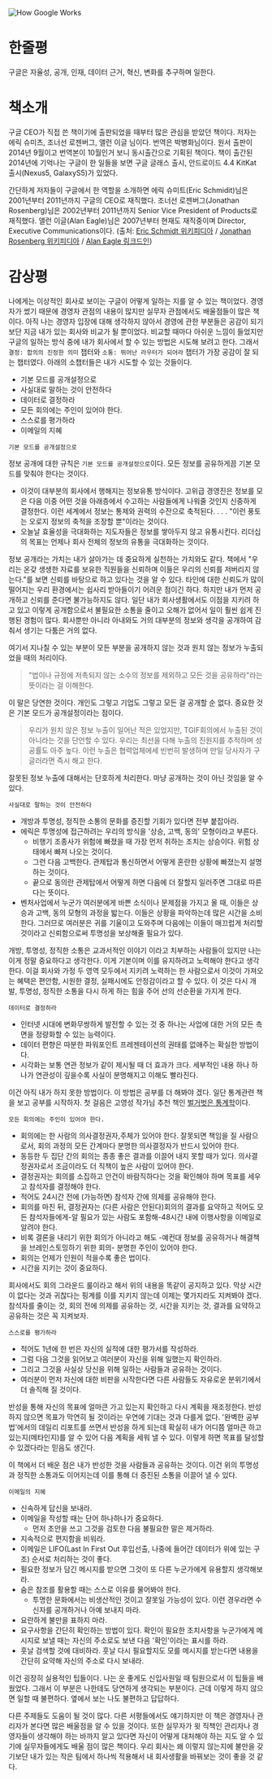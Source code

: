 <!-- markdownlint-disable MD025 MD036 MD041 -->

![How Google Works](cover.jpg)

# 한줄평

구글은 자율성, 공개, 인재, 데이터 근거, 혁신, 변화를 추구하며 일한다.

# 책소개

구글 CEO가 직접 쓴 책이기에 출판되었을 때부터 많은 관심을 받았던 책이다. 저자는 에릭 슈미츠, 조너선 로젠버그, 앨런 이글 님이다. 번역은 박병화님이다. 원서 출판이 2014년 9월이고 번역본이 10월인거 보니 동시출간으로 기획된 책이다. 책이 출간된 2014년에 기억나는 구글이 한 일들을 보면 구글 글래스 출시, 안드로이드 4.4 KitKat 출시(Nexus5, GalaxyS5)가 있었다.

간단하게 저자들이 구글에서 한 역할을 소개하면 에릭 슈미트(Eric Schmidit)님은 2001년부터 2011년까지 구글의 CEO로 재직했다. 조너선 로젠버그(Jonathan Rosenberg)님은 2002년부터 2011년까지 Senior Vice President of Products로 재직했다. 앨런 이글(Alan Eagle)님은 2007년부터 현재도 재직중이며 Director, Executive Communications이다.
(출처: [Eric Schmidt 위키피디아](https://en.wikipedia.org/wiki/Eric_Schmidt) / [Jonathan Rosenberg 위키피디아](https://en.wikipedia.org/wiki/Jonathan_Rosenberg_(technologist)) / [Alan Eagle 링크드인](https://www.linkedin.com/in/alaneagle/))

# 감상평

나에게는 이상적인 회사로 보이는 구글이 어떻게 일하는 지를 알 수 있는 책이었다. 경영자가 썼기 때문에 경영자 관점의 내용이 많지만 실무자 관점에서도 배울점들이 많은 책이다. 아직 나는 경영자 입장에 대해 생각하지 않아서 경영에 관한 부분들은 공감이 되기 보단 지금 내가 있는 회사와 비교가 될 뿐이었다. 비교할 때마다 아쉬운 느낌이 들었지만 구글의 일하는 방식 중에 내가 회사에서 할 수 있는 방법은 시도해 보려고 한다. 그래서 `결정: 합의의 진정한 의미` 챕터와 `소통: 뛰어난 라우터가 되어라` 챕터가 가장 공감이 잘 되는 챕터였다. 아래의 소챕터들은 내가 시도할 수 있는 것들이다.

* 기본 모드를 공개설정으로
* 사실대로 말하는 것이 안전하다
* 데이터로 결정하라
* 모든 회의에는 주인이 있어야 한다.
* 스스로를 평가하라
* 이메일의 지혜

`기본 모드를 공개설정으로`

정보 공개에 대한 규칙은 `기본 모드를 공개설정으로`이다. 모든 정보를 공유하게끔 기본 모드를 맞춰야 한다는 것이다.

* 이것이 대부분의 회사에서 행해지는 정보유통 방식이다. 고위급 경영진은 정보를 모은 다음 이중 어떤 것을 아래층에서 수고하는 사람들에게 나워줄 것인지 신중하게 결정한다. 이런 세계에서 정보는 통제와 권력의 수잔으로 축적된다. . . . "이런 풍토는 오로지 정보의 축적을 조장할 뿐"이라는 것이다.
* 오늘날 효율성을 극대화하는 지도자들은 정보를 쌓아두지 않고 유통시킨다. 리더십의 목표는 언제나 회사 전체의 정보의 유통을 극대화하는 것이다.

정보 공개라는 가치는 내가 살아가는 데 중요하게 실천하는 가치와도 같다. 책에서 "우리는 온갖 생생한 자료를 보유한 직원들을 신뢰하며 이들은 우리의 신뢰를 저버리지 않는다."를 보면 신뢰를 바탕으로 하고 있다는 것을 알 수 있다. 타인에 대한 신뢰도가 많이 떨어지는 우리 환경에서는 쉽사리 받아들이기 어려운 점이긴 하다. 하지만 내가 먼저 공개하고 신뢰를 준다면 불가능하지도 않다. 일단 내가 회사생활에서도 이점을 지키려 하고 있고 이렇게 공개함으로서 불필요한 소통을 줄이고 오해가 없어서 일이 훨씬 쉽게 진행된 경험이 많다. 회사뿐만 아니라 아내와도 거의 대부분의 정보와 생각을 공개하여 감춰서 생기는 다툼은 거의 없다.

여기서 지나칠 수 있는 부분이 모든 부분을 공개하지 않는 것과 원치 않는 정보가 누출되었을 때의 처리이다.

> "법이나 규정에 저촉되지 않는 소수의 정보를 제외하고 모든 것을 공유하라"라는 뜻이라는 걸 이해한다.

이 말은 당연한 것이다. 개인도 그렇고 기업도 그렇고 모든 걸 공개할 순 없다. 중요한 것은 기본 모드가 공개설정이라는 점이다.

> 우리가 원치 않은 정보 누출이 일어난 적은 있었지만, TGIF회의에서 누출된 것이 아니라는 것을 단언할 수 있다. 우리는 최선을 다해 누출의 진원지를 추적하며 성공률도 아주 높다. 이런 누출은 협력업체에세 빈번히 발생하며 만일 당사자가 구글러라면 즉시 해고 한다.

잘못된 정보 누출에 대해서는 단호하게 처리한다. 마냥 공개하는 것이 아닌 것임을 알 수 있다.

`사실대로 말하는 것이 안전하다`

* 개방과 투명성, 정직한 소통의 문화를 증진할 기회가 있다면 전부 붙잡아라.
* 에릭은 투명성에 접근하려는 우리의 방식을 '상승, 고백, 동의' 모형이라고 부른다.
  * 비행기 조종사가 위험에 빠졌을 때 가장 먼저 취하는 조치는 상승이다. 위험 상태에서 빠져 나오는 것이다.
  * 그런 다음 고백한다. 관제탑과 통신하면서 어떻게 혼란한 상황에 빠졌는지 설명하는 것이다.
  * 끝으로 동의란 관제탑에서 어떻게 하면 다음에 더 잘할지 일러주면 그대로 따른다는 뜻이다.
* 벤처사업에서 누군가 여러분에게 바쁜 소식이나 문제점을 가지고 올 때, 이들은 상승과 고백, 동의 모형의 과정을 밟는다. 이들은 상황을 파악하는데 많은 시간을 소비한다. 그러므로 여러분은 귀를 기울이고 도와주며 다음에는 이들이 매끄럽게 처리할 것이라고 신뢰함으로써 투명성을 보상해줄 필요가 있다.

개방, 투명성, 정직한 소통은 교과서적인 이야기 이라고 치부하는 사람들이 있지만 나는 이게 정말 중요하다고 생각한다. 이게 기본이며 이를 유지하려고 노력해야 한다고 생각한다.
이걸 회사와 가정 두 영역 모두에서 지키려 노력하는 한 사람으로서 이것이 가져오는 혜택은 편안함, 시원한 결정, 실패시에도 안정감이라고 할 수 있다. 이 것은 다시 개발, 투명성, 정직한 소통을 다시 하게 하는 힘을 주어 선의 선순환을 가지게 한다.

`데이터로 결정하라`

* 인터넷 시대에 변화무쌍하게 발전할 수 있는 것 중 하나는 사업에 대한 거의 모든 측면을 정량화할 수 있는 능력이다.
* 데이터 편향은 따분한 파워포인트 프레젠테이션의 권태를 없애주는 확실한 방법이다.
* 시각화는 보통 연관 정보가 같이 제시될 때 더 효과가 크다. 세부적인 내용 하나 하나가 연관성이 깊을수록 사실이 분명해지고 이해도 빨라진다.

이건 아직 내가 하지 못한 방법이다. 이 방법은 공부를 더 해봐야 겠다. 일단 통계관련 책을 보고 공부를 시작하자. 첫 걸음은 고영성 작가님 추천 책인 [벌거벗은 통계학](https://www.aladin.co.kr/shop/wproduct.aspx?ItemId=32536534)이다.

`모든 회의에는 주인이 있어야 한다.`

* 회의에는 한 사람의 의사결정권자,주체가 있어야 한다. 잘못되면 책임을 질 사람으로서, 회의 과정의 모든 간계마다 분명한 의사결정자가 반드시 있어야 한다.
* 동등한 두 집단 간의 회의는 종종 좋은 결과를 이끌어 내지 못할 때가 있다. 의사결정권자로서 조금이라도 더 직책이 높은 사람이 있어야 한다.
* 결정권자는 회의를 소집하고 안건이 바람직하다는 것을 확인해야 하며 목표를 세우고 참석자를 결정해야 한다.
* 적어도 24시간 전에 (가능하면) 참석자 간에 의제를 공유해야 한다.
* 회의를 마친 뒤, 결정권자는 (다른 사람은 안된다)회의의 결과를 요약하고 적어도 모든 참석자들에게-알 필요가 있는 사람도 포함해-48시간 내에 이행사항을 이메일로 알려야 한다.
* 비록 결론을 내리기 위한 회의가 아니라고 해도 -예컨대 정보를 공유하거나 해결책을 브레인스토밍하기 위한 회의- 분명한 주인이 있어야 한다.
* 회의는 언제가 인원이 적을수록 좋은 법이다.
* 시간을 지키는 것이 중요하다.

회사에서도 회의 그라운드 룰이라고 해서 위의 내용을 똑같이 공지하고 있다. 막상 시간이 없다는 것과 귀찮다는 핑계를 이를 지키지 않는데 이제는 몇가지라도 지켜봐야 겠다.
참석자를 줄이는 것, 회의 전에 의제를 공유하는 것, 시간을 지키는 것, 결과를 요약하고 공유하는 것은 꼭 지켜보자.

`스스로를 평가하라`

* 적어도 1년에 한 번은 자신의 실적에 대한 평가서를 작성하라.
* 그럼 다음 그것을 읽어보고 여러분이 자신을 위해 일했는지 확인하라.
* 그리고 그것을 사실상 당신을 위해 일하는 사람들과 공유하는 것이다.
* 여러분이 먼저 자신에 대한 비판을 시작한다면 다른 사람들도 자유로운 분위기에서 더 솔직해 질 것이다.

반성을 통해 자신의 목표에 얼마큰 가고 있는지 확인하고 다시 계획을 재조정한다. 반성하지 않으면 목표가 막연히 될 것이라는 우연에 기대는 것과 다를게 없다. '완벽한 공부법'에서의 데일리 리포트를 쓰면서 반성을 하게 되는데 확실히 내가 어디쯤 얼마큰 하고 있는지(메타인지)를 알 수 있어 다음 계획을 세워 낼 수 있다. 이렇게 하면 목표를 달성할 수 있겠다라는 믿음도 생긴다.

이 책에서 더 배운 점은 내가 반성한 것을 사람들과 공유하는 것이다. 이건 위의 투명성과 정직한 소통과도 이어지는데 이를 통해 더 증진된 소통을 이끌어 낼 수 있다.

`이메일의 지혜`

* 신속하게 답신을 보내라.
* 이메일을 작성할 때는 단어 하나하나가 중요하다.
  * 먼저 초안을 쓰고 그것을 검토한 다음 불필요한 말은 제거하라.
* 지속적으로 편지함을 비워라.
* 이메일은 LIFO(Last In First Out 후입선출, 나중에 들어간 데이터가 위에 있는 구조) 순서로 처리하는 것이 좋다.
* 필요한 정보가 담긴 메시지를 받으면 그것이 또 다른 누군가에게 유용할지 생각해보라.
* 숨은 참조를 활용할 때는 스스로 이유를 물어봐야 한다.
  * 투명한 문화에서는 비생산적인 것이고 잘못일 가능성이 있다. 이런 경우라면 수신자를 공개하거나 아예 보내지 마라.
* 요란하게 불만을 표하지 마라.
* 요구사항을 간단히 확인하는 방법이 있다. 확인이 필요한 조치사항을 누군가에게 메시지로 보낼 때는 자신의 주소로도 보낸 다음 '확인'이라는 표시를 하라.
* 훗날 검색할 것에 대비하라. 훗날 다시 필요할지도 모를 메시지를 받는다면 내용을 간단히 요약해 자신의 주소로 다시 보내라.

이건 굉장히 실용적인 팁들이다. 나는 운 좋게도 신입사원일 때 팀원으로서 이 팁들을 배웠었다. 그래서 이 부분은 나한테도 당연하게 생각되는 부분이다. 근데 이렇게 하지 않으면 일할 때 불편하다. 옆에서 보는 나도 불편하고 답답하다.

다른 주제들도 도움이 될 것이 많다. 다른 서평들에서도 얘기하지만 이 책은 경영자나 관리자가 본다면 많은 배울점을 알 수 있을 것이다. 또한 실무자가 윗 직책인 관리자나 경영자들이 생각해야 하는 바까지 알고 있다면 자신이 어떻게 대처해야 하는 지도 알 수 있기에 실무자들에게도 배울 점이 많은 책이다. 우리 회사는 왜 이렇지 않는지에 불만을 갖기보단 내가 있는 작은 팀에서 하나씩 적용해서 내 회사생활을 바꿔보는 것이 좋을 것 같다.